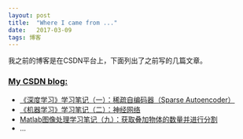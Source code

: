 ```yaml
---
layout: post
title:  "Where I came from ..."
date:   2017-03-09
tags: 博客 
---
```


我之前的博客是在CSDN平台上，下面列出了之前写的几篇文章。

### [My CSDN blog:](http://blog.csdn.net/u010278305)

- [《深度学习》学习笔记（一）：稀疏自编码器（Sparse Autoencoder）](http://blog.csdn.net/u010278305/article/details/46881443)
- [《机器学习》学习笔记（二）：神经网络](http://blog.csdn.net/u010278305/article/details/44079493)
- [Matlab图像处理学习笔记（九）：获取叠加物体的数量并进行分割](http://blog.csdn.net/u010278305/article/details/42809619)
- ...
